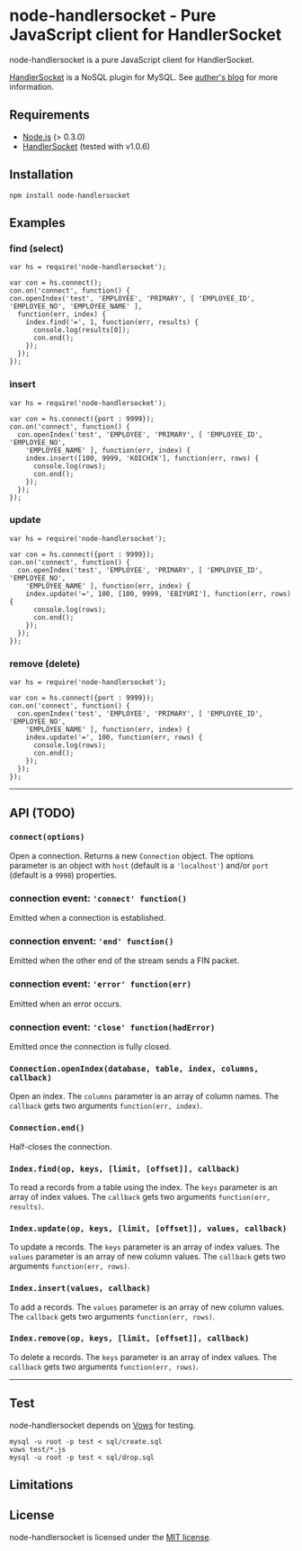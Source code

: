 # node-handlersocket - Pure JavaScript client for HandlerSocket

node-handlersocket is a pure JavaScript client for HandlerSocket.

[HandlerSocket](https://github.com/ahiguti/HandlerSocket-Plugin-for-MySQL)
is a NoSQL plugin for MySQL.
See [auther's blog](http://yoshinorimatsunobu.blogspot.com/2010/10/using-mysql-as-nosql-story-for.html)
for more information.

## Requirements

- [Node.js](http://nodejs.org/) (> 0.3.0)
- [HandlerSocket](https://github.com/ahiguti/HandlerSocket-Plugin-for-MySQL) (tested with v1.0.6)

## Installation

    npm install node-handlersocket

## Examples

### find (select)

    var hs = require('node-handlersocket');

    var con = hs.connect();
    con.on('connect', function() {
    con.openIndex('test', 'EMPLOYEE', 'PRIMARY', [ 'EMPLOYEE_ID', 'EMPLOYEE_NO', 'EMPLOYEE_NAME' ],
      function(err, index) {
        index.find('=', 1, function(err, results) {
          console.log(results[0]);
          con.end();
        });
      });
    });

### insert

    var hs = require('node-handlersocket');

    var con = hs.connect({port : 9999});
    con.on('connect', function() {
      con.openIndex('test', 'EMPLOYEE', 'PRIMARY', [ 'EMPLOYEE_ID', 'EMPLOYEE_NO',
        'EMPLOYEE_NAME' ], function(err, index) {
        index.insert([100, 9999, 'KOICHIK'], function(err, rows) {
          console.log(rows);
          con.end();
        });
      });
    });

### update

    var hs = require('node-handlersocket');

    var con = hs.connect({port : 9999});
    con.on('connect', function() {
      con.openIndex('test', 'EMPLOYEE', 'PRIMARY', [ 'EMPLOYEE_ID', 'EMPLOYEE_NO',
        'EMPLOYEE_NAME' ], function(err, index) {
        index.update('=', 100, [100, 9999, 'EBIYURI'], function(err, rows) {
          console.log(rows);
          con.end();
        });
      });
    });

### remove (delete)

    var hs = require('node-handlersocket');

    var con = hs.connect({port : 9999});
    con.on('connect', function() {
      con.openIndex('test', 'EMPLOYEE', 'PRIMARY', [ 'EMPLOYEE_ID', 'EMPLOYEE_NO',
        'EMPLOYEE_NAME' ], function(err, index) {
        index.update('=', 100, function(err, rows) {
          console.log(rows);
          con.end();
        });
      });
    });

* * *

## API (TODO)

### `connect(options)`

Open a connection.
Returns a new `Connection` object.
The options parameter is an object with `host` (default is a `'localhost'`) and/or
`port` (default is a `9998`) properties.

### connection event: `'connect' function()`

Emitted when a connection is established.

### connection envent: `'end' function()`

Emitted when the other end of the stream sends a FIN packet.

### connection event: `'error' function(err)`

Emitted when an error occurs.

### connection event: `'close' function(hadError)`

Emitted once the connection is fully closed.

### `Connection.openIndex(database, table, index, columns, callback)`

Open an index.
The `columns` parameter is an array of column names.
The `callback` gets two arguments `function(err, index)`.

### `Connection.end()`

Half-closes the connection.

### `Index.find(op, keys, [limit, [offset]], callback)`

To read a records from a table using the index.
The `keys` parameter is an array of index values.
The `callback` gets two arguments `function(err, results)`.

### `Index.update(op, keys, [limit, [offset]], values, callback)`

To update a records.
The `keys` parameter is an array of index values.
The `values` parameter is an array of new column values.
The `callback` gets two arguments `function(err, rows)`.

### `Index.insert(values, callback)`

To add a records.
The `values` parameter is an array of new column values.
The `callback` gets two arguments `function(err, rows)`.

### `Index.remove(op, keys, [limit, [offset]], callback)`

To delete a records.
The `keys` parameter is an array of index values.
The `callback` gets two arguments `function(err, rows)`.

* * *

## Test

node-handlersocket depends on [Vows](http://vowsjs.org/) for testing.

    mysql -u root -p test < sql/create.sql
    vows test/*.js
    mysql -u root -p test < sql/drop.sql

## Limitations


## License

node-handlersocket is licensed under the [MIT license](http://www.opensource.org/licenses/mit-license.php).
